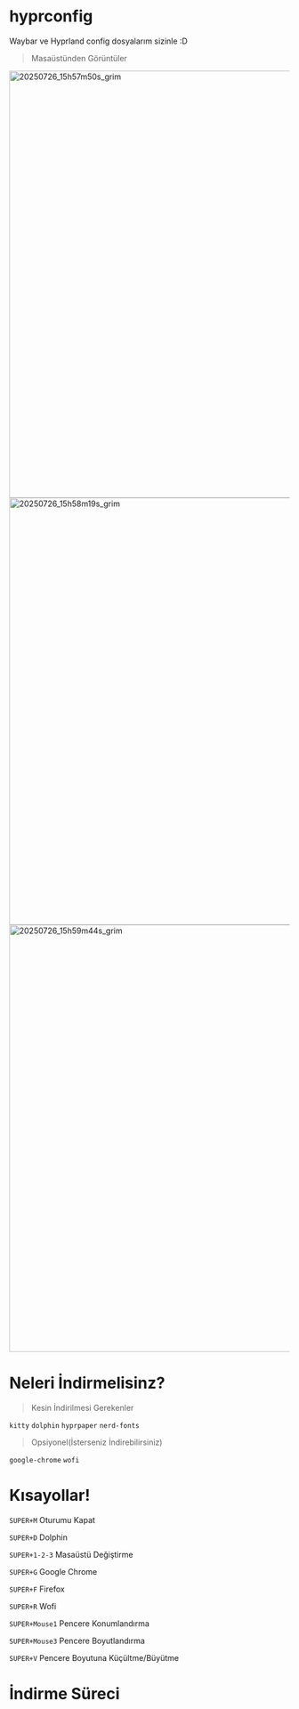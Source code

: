# hyprconfig
Waybar ve Hyprland config dosyalarım sizinle :D

> Masaüstünden Görüntüler

<img width="1366" height="768" alt="20250726_15h57m50s_grim" src="https://github.com/user-attachments/assets/b2772d9f-6f73-420c-ace1-a82e75a533b5" />

<img width="1366" height="768" alt="20250726_15h58m19s_grim" src="https://github.com/user-attachments/assets/a798ed36-6f5b-4af3-8398-cb4a0c1e1537" />

<img width="1366" height="768" alt="20250726_15h59m44s_grim" src="https://github.com/user-attachments/assets/def826a0-2e19-48a7-a7fd-d4b75968c216" />

# Neleri İndirmelisinz?

> Kesin İndirilmesi Gerekenler

`kitty` `dolphin` `hyprpaper` `nerd-fonts`

> Opsiyonel(İsterseniz İndirebilirsiniz)

`google-chrome` `wofi`

# Kısayollar!

`SUPER+M` Oturumu Kapat

`SUPER+D` Dolphin

`SUPER+1-2-3` Masaüstü Değiştirme

`SUPER+G` Google Chrome

`SUPER+F` Firefox

`SUPER+R` Wofi

`SUPER+Mouse1` Pencere Konumlandırma

`SUPER+Mouse3` Pencere Boyutlandırma

`SUPER+V` Pencere Boyutuna Küçültme/Büyütme

# İndirme Süreci
